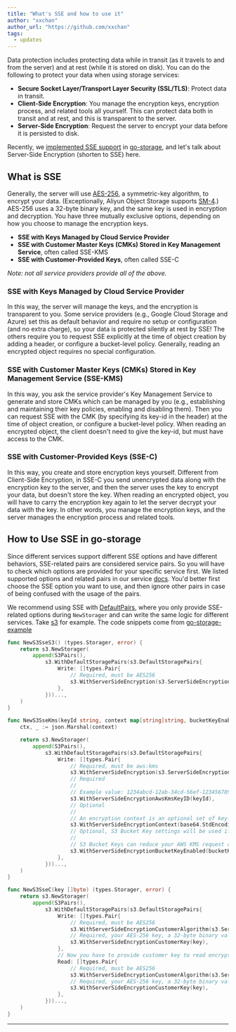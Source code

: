 ```yaml
---
title: "What's SSE and how to use it"
author: "xxchan"
author_url: "https://github.com/xxchan"
tags:
  - updates
---
```


Data protection includes protecting data while in transit (as it travels to and from the server) and at rest (while it is stored on disk). You can do the following to protect your data when using storage services:

- **Secure Socket Layer/Transport Layer Security (SSL/TLS)**: Protect data in transit.
- **Client-Side Encryption**: You manage the encryption keys, encryption process, and related tools all yourself. This can protect data both in transit and at rest, and this is transparent to the server.
- **Server-Side Encryption**: Request the server to encrypt your data before it is persisted to disk.

Recently, we [implemented SSE support](https://github.com/aos-dev/go-storage/issues/523) in [go-storage][], and let's talk about Server-Side Encryption (shorten to SSE) here.

## What is SSE

Generally, the server will use [AES-256][], a symmetric-key algorithm, to encrypt your data. (Exceptionally, Aliyun Object Storage supports [SM-4][].) AES-256 uses a 32-byte binary key, and the same key is used in encryption and decryption. You have three mutually exclusive options, depending on how you choose to manage the encryption keys.

- **SSE with Keys Managed by Cloud Service Provider**
- **SSE with Customer Master Keys (CMKs) Stored in Key Management Service**, often called SSE-KMS
- **SSE with Customer-Provided Keys**, often called SSE-C

*Note: not all service providers provide all of the above.*

### SSE with Keys Managed by Cloud Service Provider

In this way, the server will manage the keys, and the encryption is transparent to you. Some service providers (e.g., Google Cloud Storage and Azure) set this as default behavior and require no setup or configuration (and no extra charge), so your data is protected silently at rest by SSE! The others require you to request SSE explicitly at the time of object creation by adding a header, or configure a bucket-level policy. Generally, reading an encrypted object requires no special configuration.

### SSE with Customer Master Keys (CMKs) Stored in Key Management Service (SSE-KMS)

In this way, you ask the service provider's Key Management Service to generate and store CMKs which can be managed by you (e.g., establishing and maintaining their key policies, enabling and disabling them). Then you can request SSE with the CMK (by specifying its key-id in the header) at the time of object creation, or configure a bucket-level policy. When reading an encrypted object, the client doesn't need to give the key-id, but must have access to the CMK.

### SSE with Customer-Provided Keys (SSE-C)

In this way, you create and store encryption keys yourself. Different from Client-Side Encryption, in SSE-C you send unencrypted data along with the encryption key to the server, and then the server uses the key to encrypt your data, but doesn't store the key. When reading an encrypted object, you will have to carry the encryption key again to let the server decrypt your data with the key. In other words, you manage the encryption keys, and the server manages the encryption process and related tools.

## How to Use SSE in go-storage

Since different services support different SSE options and have different behaviors, SSE-related pairs are considered service pairs. So you will have to check which options are provided for your specific service first. We listed supported options and related pairs in our service [docs][]. You'd better first choose the SSE option you want to use, and then ignore other pairs in case of being confused with the usage of the pairs.

We recommend using SSE with [DefaultPairs][], where you only provide SSE-related options during `NewStorager` and can write the same logic for different services. Take [s3][] for example. The code snippets come from [go-storage-example][]

```go
func NewS3SseS3() (types.Storager, error) {
    return s3.NewStorager(
        append(S3Pairs(),
            s3.WithDefaultStoragePairs(s3.DefaultStoragePairs{
                Write: []types.Pair{
                    // Required, must be AES256
                    s3.WithServerSideEncryption(s3.ServerSideEncryptionAes256),
                },
            }))...,
    )
}

func NewS3SseKms(keyId string, context map[string]string, bucketKeyEnabled bool) (types.Storager, error) {
    ctx, _ := json.Marshal(context)

    return s3.NewStorager(
        append(S3Pairs(),
            s3.WithDefaultStoragePairs(s3.DefaultStoragePairs{
                Write: []types.Pair{
                    // Required, must be aws:kms
                    s3.WithServerSideEncryption(s3.ServerSideEncryptionAwsKms),
                    // Required
                    //
                    // Example value: 1234abcd-12ab-34cd-56ef-1234567890ab
                    s3.WithServerSideEncryptionAwsKmsKeyID(keyId),
                    // Optional
                    //
                    // An encryption context is an optional set of key-value pairs that can contain additional contextual information about the data. https://docs.aws.amazon.com/AmazonS3/latest/userguide/UsingKMSEncryption.html#encryption-context
                    s3.WithServerSideEncryptionContext(base64.StdEncoding.EncodeToString(ctx)),
                    // Optional, S3 Bucket Key settings will be used if this is not specified.
                    //
                    // S3 Bucket Keys can reduce your AWS KMS request costs by decreasing the request traffic from Amazon S3 to AWS KMS. https://docs.aws.amazon.com/AmazonS3/latest/userguide/UsingKMSEncryption.html#sse-kms-bucket-keys
                    s3.WithServerSideEncryptionBucketKeyEnabled(bucketKeyEnabled),
                },
            }))...,
    )
}

func NewS3SseC(key []byte) (types.Storager, error) {
    return s3.NewStorager(
        append(S3Pairs(),
            s3.WithDefaultStoragePairs(s3.DefaultStoragePairs{
                Write: []types.Pair{
                    // Required, must be AES256
                    s3.WithServerSideEncryptionCustomerAlgorithm(s3.ServerSideEncryptionAes256),
                    // Required, your AES-256 key, a 32-byte binary value
                    s3.WithServerSideEncryptionCustomerKey(key),
                },
                // Now you have to provide customer key to read encrypted data
                Read: []types.Pair{
                    // Required, must be AES256
                    s3.WithServerSideEncryptionCustomerAlgorithm(s3.ServerSideEncryptionAes256),
                    // Required, your AES-256 key, a 32-byte binary value
                    s3.WithServerSideEncryptionCustomerKey(key),
                },
            }))...,
    )
}
```

---

[go-storage]: https://github.com/aos-dev/go-storage
[AES-256]: https://en.wikipedia.org/wiki/Advanced_Encryption_Standard
[SM-4]: https://en.wikipedia.org/wiki/SM4_(cipher)
[docs]: /docs/go-storage/services/index
[s3]: /docs/go-storage/services/s3#server-side-encryption-sse
[go-storage-example]: https://github.com/aos-dev/go-storage-example
[DefaultPairs]: /docs/go-storage/pairs/index#default-pairs
